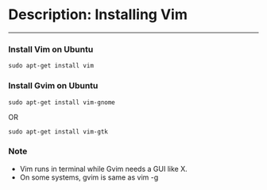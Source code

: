 # Description: Installing Vim
-----------------------------

### Install Vim on Ubuntu
```
sudo apt-get install vim
```

### Install Gvim on Ubuntu
```
sudo apt-get install vim-gnome
```
OR
```
sudo apt-get install vim-gtk
```

### Note
- Vim runs in terminal while Gvim needs a GUI like X.
- On some systems, gvim is same as vim -g

